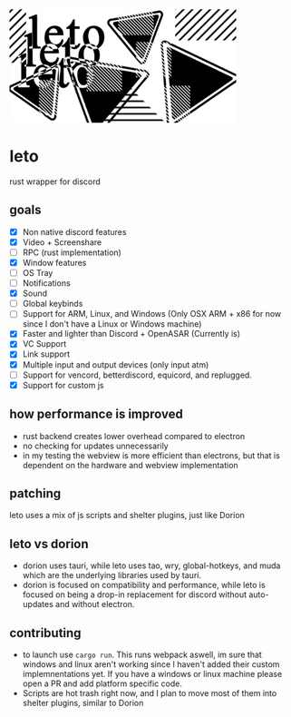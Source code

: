  <img height="200px" src="https://raw.githubusercontent.com/penguinify/leto/main/docs/images/banner.png" />

# leto
rust wrapper for discord


## goals
- [x] Non native discord features
- [X] Video + Screenshare
- [ ] RPC (rust implementation)
- [X] Window features
- [ ] OS Tray
- [ ] Notifications
- [X] Sound
- [ ] Global keybinds
- [ ] Support for ARM, Linux, and Windows (Only OSX ARM + x86 for now since I don't have a Linux or Windows machine)
- [x] Faster and lighter than Discord + OpenASAR (Currently is)
- [X] VC Support
- [X] Link support
- [X] Multiple input and output devices (only input atm)
- [ ] Support for vencord, betterdiscord, equicord, and replugged.
- [X] Support for custom js

## how performance is improved
- rust backend creates lower overhead compared to electron
- no checking for updates unnecessarily
- in my testing the webview is more efficient than electrons, but that is dependent on the hardware and webview implementation

## patching
leto uses a mix of js scripts and shelter plugins, just like Dorion

## leto vs dorion    
- dorion uses tauri, while leto uses tao, wry, global-hotkeys, and muda which are the underlying libraries used by tauri.
- dorion is focused on compatibility and performance, while leto is focused on being a drop-in replacement for discord without auto-updates and without electron.

## contributing
- to launch use `cargo run`. This runs webpack aswell, im sure that windows and linux aren't working since I haven't added their custom implemnentations yet. If you have a windows or linux machine please open a PR and add platform specific code.
- Scripts are hot trash right now, and I plan to move most of them into shelter plugins, similar to Dorion

